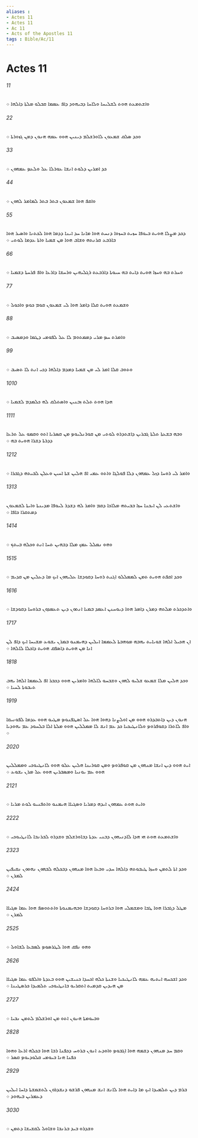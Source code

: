 ```yaml
---
aliases : 
- Actes 11
- Actes 11
- Ac 11
- Acts of the Apostles 11
tags : Bible/Ac/11
---
```


# Actes 11

###### 11
ܘܐܫܬܡܥܬ ܗܘܬ ܠܫܠܝܚܐ ܘܠܐܚܐ ܕܒܝܗܘܕ ܕܐܦ ܥܡܡܐ ܩܒܠܘ ܡܠܬܐ ܕܐܠܗܐ ܀
###### 22
ܘܟܕ ܤܠܩ ܫܡܥܘܢ ܠܐܘܪܫܠܡ ܕܝܢܝܢ ܗܘܘ ܥܡܗ ܗܢܘܢ ܕܡܢ ܓܙܘܪܬܐ ܀
###### 33
ܟܕ ܐܡܪܝܢ ܕܠܘܬ ܐܢܫܐ ܥܘܪܠܐ ܥܠ ܘܠܥܤ ܥܡܗܘܢ ܀
###### 44
ܘܐܩܦ ܗܘܐ ܫܡܥܘܢ ܒܬܪ ܒܬܪ ܠܡܐܡܪ ܠܗܘܢ ܀
###### 55
ܕܟܕ ܡܨܠܐ ܗܘܝܬ ܒܝܘܦܐ ܚܙܝܬ ܒܚܙܘܐ ܕܢܚܬ ܗܘܐ ܡܐܢܐ ܚܕ ܐܝܢܐ ܕܕܡܐ ܗܘܐ ܠܟܬܢܐ ܘܐܤܝܪ ܗܘܐ ܒܐܪܒܥ ܩܪܢܬܗ ܘܫܐܒ ܗܘܐ ܡܢ ܫܡܝܐ ܘܐܬܐ ܥܕܡܐ ܠܘܬܝ ܀
###### 66
ܘܚܪܬ ܒܗ ܘܚܙܐ ܗܘܝܬ ܕܐܝܬ ܒܗ ܚܝܘܬܐ ܕܐܪܒܥܬ ܪܓܠܝܗܝܢ ܘܪܚܫܐ ܕܐܪܥܐ ܘܐܦ ܦܪܚܬܐ ܕܫܡܝܐ ܀
###### 77
ܘܫܡܥܬ ܗܘܝܬ ܩܠܐ ܕܐܡܪ ܗܘܐ ܠܝ ܫܡܥܘܢ ܩܘܡ ܟܘܤ ܘܐܟܘܠ ܀
###### 88
ܘܐܡܪܬ ܚܤ ܡܪܝ ܕܡܡܬܘܡ ܠܐ ܥܠ ܠܦܘܡܝ ܕܛܡܐ ܘܕܡܤܝܒ ܀
###### 99
ܘܬܘܒ ܩܠܐ ܐܡܪ ܠܝ ܡܢ ܫܡܝܐ ܕܡܕܡ ܕܐܠܗܐ ܕܟܝ ܐܢܬ ܠܐ ܬܤܝܒ ܀
###### 1010
ܗܕܐ ܗܘܬ ܬܠܬ ܙܒܢܝܢ ܘܐܤܬܠܩ ܠܗ ܟܠܡܕܡ ܠܫܡܝܐ ܀
###### 1111
ܘܒܗ ܒܫܥܬܐ ܬܠܬܐ ܓܒܪܝܢ ܕܐܫܬܕܪܘ ܠܘܬܝ ܡܢ ܩܘܪܢܠܝܘܤ ܡܢ ܩܤܪܝܐ ܐܬܘ ܘܩܡܘ ܥܠ ܬܪܥܐ ܕܕܪܬܐ ܕܫܪܐ ܗܘܝܬ ܒܗ ܀
###### 1212
ܘܐܡܪ ܠܝ ܪܘܚܐ ܕܙܠ ܥܡܗܘܢ ܕܠܐ ܦܘܠܓܐ ܘܐܬܘ ܥܡܝ ܐܦ ܗܠܝܢ ܫܬܐ ܐܚܝܢ ܘܥܠܢ ܠܒܝܬܗ ܕܓܒܪܐ ܀
###### 1313
ܘܐܫܬܥܝ ܠܢ ܐܝܟܢܐ ܚܙܐ ܒܒܝܬܗ ܡܠܐܟܐ ܕܩܡ ܘܐܡܪ ܠܗ ܕܫܕܪ ܠܝܘܦܐ ܡܕܝܢܬܐ ܘܐܝܬܐ ܠܫܡܥܘܢ ܕܡܬܩܪܐ ܟܐܦܐ ܀
###### 1414
ܘܗܘ ܢܡܠܠ ܥܡܟ ܡܠܐ ܕܒܗܝܢ ܬܚܐ ܐܢܬ ܘܟܠܗ ܒܝܬܟ ܀
###### 1515
ܘܟܕ ܐܩܦܬ ܗܘܝܬ ܬܡܢ ܠܡܡܠܠܘ ܐܓܢܬ ܪܘܚܐ ܕܩܘܕܫܐ ܥܠܝܗܘܢ ܐܝܟ ܡܐ ܕܥܠܝܢ ܡܢ ܩܕܝܡ ܀
###### 1616
ܘܐܬܕܟܪܬ ܡܠܬܗ ܕܡܪܢ ܕܐܡܪ ܗܘܐ ܕܝܘܚܢܢ ܐܥܡܕ ܒܡܝܐ ܐܢܬܘܢ ܕܝܢ ܬܥܡܕܘܢ ܒܪܘܚܐ ܕܩܘܕܫܐ ܀
###### 1717
ܐܢ ܗܟܝܠ ܐܠܗܐ ܫܘܝܐܝܬ ܝܗܒܗ ܡܘܗܒܬܐ ܠܥܡܡܐ ܐܝܠܝܢ ܕܗܝܡܢܘ ܒܡܪܢ ܝܫܘܥ ܡܫܝܚܐ ܐܝܟ ܕܐܦ ܠܢ ܐܢܐ ܡܢ ܗܘܝܬ ܕܐܤܦܩ ܗܘܝܬ ܕܐܟܠܐ ܠܐܠܗܐ ܀
###### 1818
ܘܟܕ ܗܠܝܢ ܡܠܐ ܫܡܥܘ ܫܠܝܘ ܠܗܘܢ ܘܫܒܚܘ ܠܐܠܗܐ ܘܐܡܪܝܢ ܗܘܘ ܕܟܒܪ ܐܦ ܠܥܡܡܐ ܐܠܗܐ ܝܗܒ ܬܝܒܘܬܐ ܠܚܝܐ ܀
###### 1919
ܗܢܘܢ ܕܝܢ ܕܐܬܒܕܪܘ ܗܘܘ ܡܢ ܐܘܠܨܢܐ ܕܗܘܐ ܗܘܐ ܥܠ ܐܤܛܦܢܘܤ ܡܛܝܘ ܗܘܘ ܥܕܡܐ ܠܦܘܢܝܩܐ ܘܐܦ ܠܐܬܪܐ ܕܩܘܦܪܘܤ ܘܠܐܢܛܝܟܝܐ ܟܕ ܥܡ ܐܢܫ ܠܐ ܡܡܠܠܝܢ ܗܘܘ ܡܠܬܐ ܐܠܐ ܒܠܚܘܕ ܥܡ ܝܗܘܕܝܐ ܀
###### 2020
ܐܝܬ ܗܘܘ ܕܝܢ ܐܢܫܐ ܡܢܗܘܢ ܡܢ ܩܘܦܪܘܤ ܘܡܢ ܩܘܪܝܢܐ ܗܠܝܢ ܥܠܘ ܗܘܘ ܠܐܢܛܝܘܟܝ ܘܡܡܠܠܝܢ ܗܘܘ ܥܡ ܝܘܢܝܐ ܘܡܤܒܪܝܢ ܗܘܘ ܥܠ ܡܪܢ ܝܫܘܥ ܀
###### 2121
ܘܐܝܬ ܗܘܬ ܥܡܗܘܢ ܐܝܕܗ ܕܡܪܝܐ ܘܤܓܝܐܐ ܗܝܡܢܘ ܘܐܬܦܢܝܘ ܠܘܬ ܡܪܝܐ ܀
###### 2222
ܘܐܫܬܡܥܬ ܗܘܬ ܗܝ ܗܕܐ ܠܐܕܢܝܗܘܢ ܕܒܢܝ ܥܕܬܐ ܕܒܐܘܪܫܠܡ ܘܫܕܪܘ ܠܒܪܢܒܐ ܠܐܢܛܝܘܟܝ ܀
###### 2323
ܘܟܕ ܐܬܐ ܠܬܡܢ ܘܚܙܐ ܛܝܒܘܬܗ ܕܐܠܗܐ ܚܕܝ ܘܒܥܐ ܗܘܐ ܡܢܗܘܢ ܕܒܟܠܗ ܠܒܗܘܢ ܢܗܘܘܢ ܢܩܝܦܝܢ ܠܡܪܢ ܀
###### 2424
ܡܛܠ ܕܓܒܪܐ ܗܘܐ ܛܒܐ ܘܡܫܡܠܝ ܗܘܐ ܒܪܘܚܐ ܕܩܘܕܫܐ ܘܒܗܝܡܢܘܬܐ ܘܐܬܬܘܤܦ ܗܘܐ ܥܡܐ ܤܓܝܐܐ ܠܡܪܢ ܀
###### 2525
ܘܗܘ ܢܦܩ ܗܘܐ ܠܛܪܤܘܤ ܠܡܒܥܐ ܠܫܐܘܠ ܀
###### 2626
ܘܟܕ ܐܫܟܚܗ ܐܝܬܝܗ ܥܡܗ ܠܐܢܛܝܟܝܐ ܘܫܢܬܐ ܟܠܗ ܐܟܚܕܐ ܟܢܝܫܝܢ ܗܘܘ ܒܥܕܬܐ ܘܐܠܦܘ ܥܡܐ ܤܓܝܐܐ ܡܢ ܗܝܕܝܢ ܩܕܡܝܬ ܐܬܩܪܝܘ ܒܐܢܛܝܘܟܝ ܬܠܡܝܕܐ ܟܪܤܛܝܢܐ ܀
###### 2727
ܘܒܝܘܡܬܐ ܗܢܘܢ ܐܬܘ ܡܢ ܐܘܪܫܠܡ ܠܬܡܢ ܢܒܝܐ ܀
###### 2828
ܘܩܡ ܚܕ ܡܢܗܘܢ ܕܫܡܗ ܗܘܐ ܐܓܒܘܤ ܘܐܘܕܥ ܐܢܘܢ ܒܪܘܚ ܕܟܦܢܐ ܪܒܐ ܗܘܐ ܒܟܠܗ ܐܪܥܐ ܘܗܘܐ ܟܦܢܐ ܗܢܐ ܒܝܘܡܝ ܩܠܘܕܝܘܤ ܩܤܪ ܀
###### 2929
ܒܪܡ ܕܝܢ ܬܠܡܝܕܐ ܐܝܟ ܡܐ ܕܐܝܬ ܗܘܐ ܠܐܢܫ ܐܢܫ ܡܢܗܘܢ ܦܪܫܘ ܕܢܫܕܪܘܢ ܠܬܫܡܫܬܐ ܕܐܚܐ ܐܝܠܝܢ ܕܥܡܪܝܢ ܒܝܗܘܕ ܀
###### 3030
ܘܫܕܪܘ ܒܝܕ ܒܪܢܒܐ ܘܫܐܘܠ ܠܩܫܝܫܐ ܕܬܡܢ ܀
